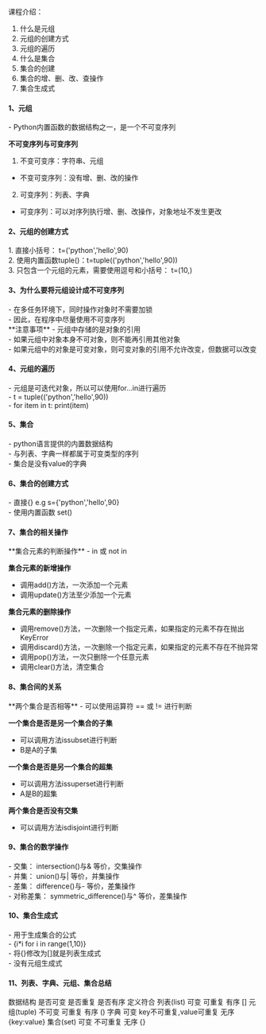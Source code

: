 课程介绍：
1. 什么是元组
2. 元组的创建方式
3. 元组的遍历
4. 什么是集合
5. 集合的创建
6. 集合的增、删、改、查操作
7. 集合生成式

<h4>1、元组</h4>
- Python内置函数的数据结构之一，是一个不可变序列  <br/>
 
**不可变序列与可变序列**      <br/>
1. 不变可变序：字符串、元组     <br/>
- 不变可变序列：没有增、删、改的操作   <br/>
2. 可变序列：列表、字典         <br/>
- 可变序列：可以对序列执行增、删、改操作，对象地址不发生更改     

<h4>2、元组的创建方式</h4>
1. 直接小括号： t=('python','hello',90)     <br/>
2. 使用内置函数tuple()：t=tuple(('python','hello',90))     <br/>
3. 只包含一个元组的元素，需要使用逗号和小括号：  t=(10,)  

<h4>3、为什么要将元组设计成不可变序列</h4>
- 在多任务环境下，同时操作对象时不需要加锁     <br/>
- 因此，在程序中尽量使用不可变序列           <br/>
**注意事项**
- 元组中存储的是对象的引用        <br/>
- 如果元组中对象本身不可对象，则不能再引用其他对象        <br/>
- 如果元组中的对象是可变对象，则可变对象的引用不允许改变，但数据可以改变

<h4>4、元组的遍历</h4>
- 元组是可迭代对象，所以可以使用for...in进行遍历     <br/>
- t = tuple(('python','hello',90))       <br/>
-      for item in t:     
            print(item) 

<h4>5、集合</h4>
- python语言提供的内置数据结构          <br/>
- 与列表、字典一样都属于可变类型的序列     <br/>
- 集合是没有value的字典

<h4>6、集合的创建方式</h4>
- 直接{}   e.g s={'python','hello',90}    <br/>
- 使用内置函数 set()     

<h4>7、集合的相关操作</h4>
**集合元素的判断操作**   
- in 或 not in         

**集合元素的新增操作**      
- 调用add()方法，一次添加一个元素     <br/>
- 调用update()方法至少添加一个元素     

**集合元素的删除操作**                
- 调用remove()方法，一次删除一个指定元素，如果指定的元素不存在抛出KeyError      <br/>
- 调用discard()方法，一次删除一个指定元素，如果指定的元素不存在不抛异常         <br/>
- 调用pop()方法，一次只删除一个任意元素      <br/>
- 调用clear()方法，清空集合

<h4>8、集合间的关系</h4>
**两个集合是否相等**                
- 可以使用运算符 == 或 != 进行判断

**一个集合是否是另一个集合的子集**                
- 可以调用方法issubset进行判断
- B是A的子集

**一个集合是否是另一个集合的超集**                
- 可以调用方法issuperset进行判断   <br/>
- A是B的超集

**两个集合是否没有交集**                
- 可以调用方法isdisjoint进行判断

<h4>9、集合的数学操作</h4>
- 交集：   intersection()与& 等价，交集操作    <br/>
- 并集：   union()与| 等价，并集操作          <br/>
- 差集：   difference()与- 等价，差集操作     <br/>
- 对称差集：  symmetric_difference()与^ 等价，差集操作

<h4>10、集合生成式</h4>
- 用于生成集合的公式      <br/>
- {i*i for i in range(1,10)}    <br/>
- 将{}修改为[]就是列表生成式        <br/>
- 没有元组生成式

<h4>11、列表、字典、元组、集合总结</h4>
数据结构     是否可变      是否重复             是否有序      定义符合
列表(list)     可变       可重复                有序         []
元组(tuple)    不可变      可重复                有序         ()
字典           可变   key不可重复,value可重复     无序       {key:value}
集合(set)      可变       不可重复                无序        {}
                         





